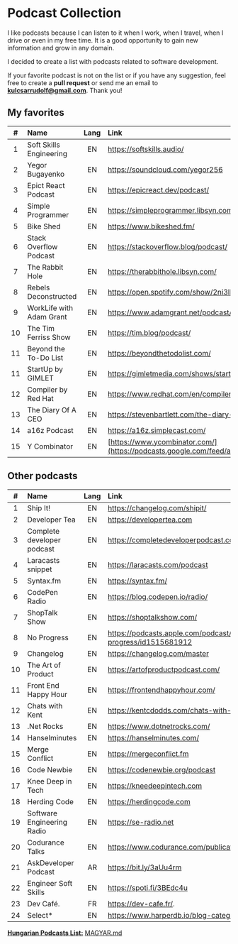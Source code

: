 # Podcast Collection

I like podcasts because I can listen to it when I work, when I travel, when I drive or even in my free time. It is a good opportunity to gain new information and grow in any domain.

I decided to create a list with podcasts related to software development.

If your favorite podcast is not on the list or if you have any suggestion, feel free to create a **pull request** or send me an email to **kulcsarrudolf@gmail.com**. Thank you!

## My favorites

|  #  | Name                     | Lang | Link                                                  |
| :-: | :----------------------- | :--: | :---------------------------------------------------- |
|  1  | Soft Skills Engineering  |  EN  | https://softskills.audio/                             |
|  2  | Yegor Bugayenko          |  EN  | https://soundcloud.com/yegor256                       |
|  3  | Epict React Podcast      |  EN  | https://epicreact.dev/podcast/                        |
|  4  | Simple Programmer        |  EN  | https://simpleprogrammer.libsyn.com/podcast           |
|  5  | Bike Shed                |  EN  | https://www.bikeshed.fm/                              |
|  6  | Stack Overflow Podcast   |  EN  | https://stackoverflow.blog/podcast/                   |
|  7  | The Rabbit Hole          |  EN  | https://therabbithole.libsyn.com/                     |
|  8  | Rebels Deconstructed     |  EN  | https://open.spotify.com/show/2ni3IHiiqVjpgQkA7lLFc1  |
|  9  | WorkLife with Adam Grant |  EN  | https://www.adamgrant.net/podcast/                    |
| 10  | The Tim Ferriss Show     |  EN  | https://tim.blog/podcast/                             |
| 11  | Beyond the To-Do List    |  EN  | https://beyondthetodolist.com/                        |
| 11  | StartUp by GIMLET        |  EN  | https://gimletmedia.com/shows/startup                 |
| 12  | Compiler by Red Hat      |  EN  | https://www.redhat.com/en/compiler-podcast            |
| 13  | The Diary Of A CEO       |  EN  | https://stevenbartlett.com/the-diary-of-a-ceo-podcast |
| 14  | a16z Podcast             |  EN  | https://a16z.simplecast.com/                          |
| 15  | Y Combinator             |  EN  | [https://www.ycombinator.com/](https://podcasts.google.com/feed/aHR0cHM6Ly9iYWNrdHJhY2tzLmZtL3ljb21iaW5hdG9yL3ljb21iaW5hdG9yL2ZlZWQ)                        |

## Other podcasts

|  #  | Name                       | Lang | Link                                                        |
| :-: | :------------------------- | :--: | :---------------------------------------------------------- |
|  1  | Ship It!                   |  EN  | https://changelog.com/shipit/                               |
|  2  | Developer Tea              |  EN  | https://developertea.com                                    |
|  3  | Complete developer podcast |  EN  | https://completedeveloperpodcast.com/                       |
|  4  | Laracasts snippet          |  EN  | https://laracasts.com/podcast                               |
|  5  | Syntax.fm                  |  EN  | https://syntax.fm/                                          |
|  6  | CodePen Radio              |  EN  | https://blog.codepen.io/radio/                              |
|  7  | ShopTalk Show              |  EN  | https://shoptalkshow.com/                                   |
|  8  | No Progress                |  EN  | https://podcasts.apple.com/podcast/no-progress/id1515681912 |
|  9  | Changelog                  |  EN  | https://changelog.com/master                                |
| 10  | The Art of Product         |  EN  | https://artofproductpodcast.com/                            |
| 11  | Front End Happy Hour       |  EN  | https://frontendhappyhour.com/                              |
| 12  | Chats with Kent            |  EN  | https://kentcdodds.com/chats-with-kent-podcast/             |
| 13  | .Net Rocks                 |  EN  | https://www.dotnetrocks.com/                                |
| 14  | Hanselminutes              |  EN  | https://hanselminutes.com/                                  |
| 15  | Merge Conflict             |  EN  | https://mergeconflict.fm                                    |
| 16  | Code Newbie                |  EN  | https://codenewbie.org/podcast                              |
| 17  | Knee Deep in Tech          |  EN  | https://kneedeepintech.com                                  |
| 18  | Herding Code               |  EN  | https://herdingcode.com                                     |
| 19  | Software Engineering Radio |  EN  | https://se-radio.net                                        |
| 20  | Codurance Talks            |  EN  | https://www.codurance.com/publications/tag/podcasts         |
| 21  | AskDeveloper Podcast       |  AR  | https://bit.ly/3aUu4rm                                      |
| 22  | Engineer Soft Skills       |  EN  | https://spoti.fi/3BEdc4u                                    |
| 23  | Dev Café.                  |  FR  | https://dev-cafe.fr/.                                       |
| 24  | Select*                    |  EN  | https://www.harperdb.io/blog-categories/podcast             |

[**Hungarian Podcasts List:**](https://github.com/kulcsarrudolf/podcast/blob/master/MAGYAR.MD) [MAGYAR.md](https://github.com/kulcsarrudolf/podcast/blob/master/MAGYAR.MD)
